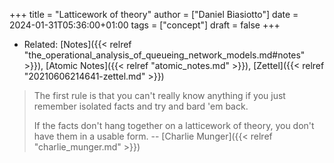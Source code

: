 +++
title = "Latticework of theory"
author = ["Daniel Biasiotto"]
date = 2024-01-31T05:36:00+01:00
tags = ["concept"]
draft = false
+++

-   Related: [Notes]({{< relref "the_operational_analysis_of_queueing_network_models.md#notes" >}}), [Atomic Notes]({{< relref "atomic_notes.md" >}}), [Zettel]({{< relref "20210606214641-zettel.md" >}})

> The first rule is that you can't really know anything if you just remember isolated facts and try and bard 'em back.
>
> If the facts don't hang together on a latticework of theory, you don't have them in a usable form. -- [Charlie Munger]({{< relref "charlie_munger.md" >}})
